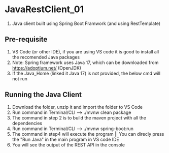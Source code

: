 # JavaRestClient_01
1. Java client built using Spring Boot Framwork (and using RestTemplate) 


## Pre-requisite
1. VS Code (or other IDE), if you are using VS code it is good to install all the recomended Java packages
2. Note: Spring framework uses Java 17, which can be downloaded from https://adoptium.net/ (OpenJDK)
3. If the Java_Home (linked it Java 17) is not provided, the below cmd will not run

## Running the Java Client
1. Download the folder, unzip it and import the folder to VS Code
2. Run command in Terminal/CLI --> ./mvnw clean package  
3. The command in step 2 is to build the maven project with all the dependencies
4. Run command in Terminal/CLI --> ./mvnw spring-boot:run
5. The command in step4 will execute the program || You can direcly press the "Run Java" in the main program in VS code IDE
6. You will see the output of the REST API in the console